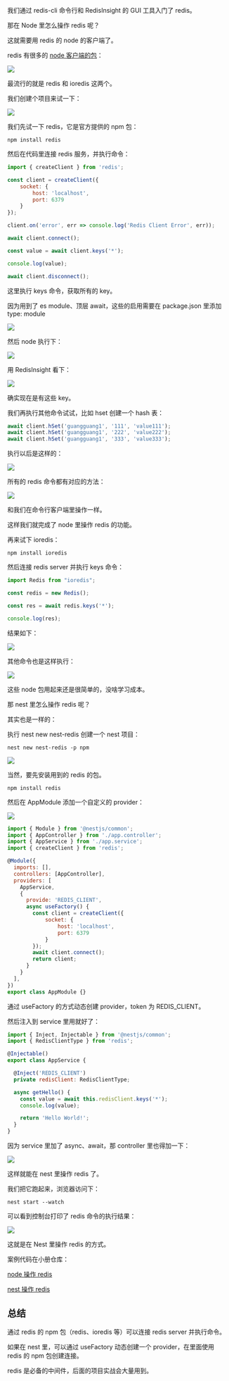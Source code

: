 ﻿我们通过 redis-cli 命令行和 RedisInsight 的 GUI 工具入门了 redis。

那在 Node 里怎么操作 redis 呢？

这就需要用 redis 的 node 的客户端了。

redis 有很多的 [node 客户端的包](https://redis.io/resources/clients/#nodejs)：

![](//liushuaiyang.oss-cn-shanghai.aliyuncs.com/nest-docs/image/第52章-1.png)

最流行的就是 redis 和 ioredis 这两个。

我们创建个项目来试一下：

![](//liushuaiyang.oss-cn-shanghai.aliyuncs.com/nest-docs/image/第52章-2.png)

我们先试一下 redis，它是官方提供的 npm 包：

    npm install redis

然后在代码里连接 redis 服务，并执行命令：

```javascript
import { createClient } from 'redis';

const client = createClient({
    socket: {
        host: 'localhost',
        port: 6379
    }
});

client.on('error', err => console.log('Redis Client Error', err));

await client.connect();

const value = await client.keys('*');

console.log(value);

await client.disconnect();
```

这里执行 keys 命令，获取所有的 key。

因为用到了 es module、顶层 await，这些的启用需要在 package.json 里添加 type: module

![](//liushuaiyang.oss-cn-shanghai.aliyuncs.com/nest-docs/image/第52章-3.png)

然后 node 执行下：

![](//liushuaiyang.oss-cn-shanghai.aliyuncs.com/nest-docs/image/第52章-4.png)

用 RedisInsight 看下：

![](//liushuaiyang.oss-cn-shanghai.aliyuncs.com/nest-docs/image/第52章-5.png)

确实现在是有这些 key。

我们再执行其他命令试试，比如 hset 创建一个 hash 表：

```javascript
await client.hSet('guangguang1', '111', 'value111');
await client.hSet('guangguang1', '222', 'value222');
await client.hSet('guangguang1', '333', 'value333');
```

执行以后是这样的：

![](//liushuaiyang.oss-cn-shanghai.aliyuncs.com/nest-docs/image/第52章-6.png)

所有的 redis 命令都有对应的方法：

![](//liushuaiyang.oss-cn-shanghai.aliyuncs.com/nest-docs/image/第52章-7.png)

和我们在命令行客户端里操作一样。

这样我们就完成了 node 里操作 redis 的功能。

再来试下 ioredis：

    npm install ioredis

然后连接 redis server 并执行 keys 命令：

```javascript
import Redis from "ioredis";

const redis = new Redis();

const res = await redis.keys('*');

console.log(res);
```

结果如下：

![](//liushuaiyang.oss-cn-shanghai.aliyuncs.com/nest-docs/image/第52章-8.png)

其他命令也是这样执行：

![](//liushuaiyang.oss-cn-shanghai.aliyuncs.com/nest-docs/image/第52章-9.png)

这些 node 包用起来还是很简单的，没啥学习成本。

那 nest 里怎么操作 redis 呢？

其实也是一样的：

执行 nest new nest-redis 创建一个 nest 项目：

    nest new nest-redis -p npm

![](//liushuaiyang.oss-cn-shanghai.aliyuncs.com/nest-docs/image/第52章-10.png)

当然，要先安装用到的 redis 的包。

    npm install redis 

然后在 AppModule 添加一个自定义的 provider：

![](//liushuaiyang.oss-cn-shanghai.aliyuncs.com/nest-docs/image/第52章-11.png)

```javascript
import { Module } from '@nestjs/common';
import { AppController } from './app.controller';
import { AppService } from './app.service';
import { createClient } from 'redis';

@Module({
  imports: [],
  controllers: [AppController],
  providers: [
    AppService,
    {
      provide: 'REDIS_CLIENT',
      async useFactory() {
        const client = createClient({
            socket: {
                host: 'localhost',
                port: 6379
            }
        });
        await client.connect();
        return client;
      }
    }
  ],
})
export class AppModule {}
```

通过 useFactory 的方式动态创建 provider，token 为 REDIS\_CLIENT。

然后注入到 service 里用就好了：

```javascript
import { Inject, Injectable } from '@nestjs/common';
import { RedisClientType } from 'redis';

@Injectable()
export class AppService {

  @Inject('REDIS_CLIENT')
  private redisClient: RedisClientType;

  async getHello() {
    const value = await this.redisClient.keys('*');
    console.log(value);

    return 'Hello World!';
  }
}
```

因为 service 里加了 async、await，那 controller 里也得加一下：

![](//liushuaiyang.oss-cn-shanghai.aliyuncs.com/nest-docs/image/第52章-12.png)

这样就能在 nest 里操作 redis 了。

我们把它跑起来，浏览器访问下：

    nest start --watch

可以看到控制台打印了 redis 命令的执行结果：

![](//liushuaiyang.oss-cn-shanghai.aliyuncs.com/nest-docs/image/第52章-13.png)

这就是在 Nest 里操作 redis 的方式。

案例代码在小册仓库：

[node 操作 redis](https://github.com/QuarkGluonPlasma/nestjs-course-code/tree/main/redis-node-test)

[nest 操作 redis](https://github.com/QuarkGluonPlasma/nestjs-course-code/tree/main/nest-redis)

## 总结

通过 redis 的 npm 包（redis、ioredis 等）可以连接 redis server 并执行命令。

如果在 nest 里，可以通过 useFactory 动态创建一个 provider，在里面使用 redis 的 npm 包创建连接。

redis 是必备的中间件，后面的项目实战会大量用到。
